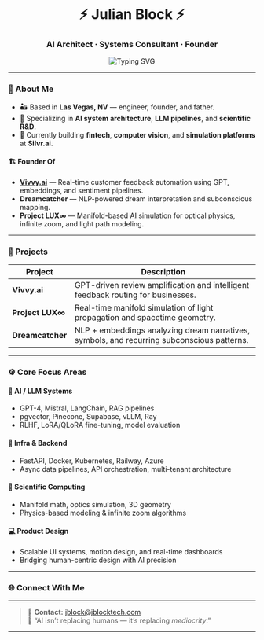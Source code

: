 <h1 align="center">⚡️ Julian Block ⚡️</h1>
<h3 align="center">AI Architect · Systems Consultant · Founder</h3>

<p align="center">
  <img src="https://readme-typing-svg.demolab.com?font=Fira+Code&size=20&pause=1000&color=14B8A6&center=true&vCenter=true&width=600&lines=AI+Infrastructure+Design;LLM+Systems+Engineering;Scientific+Simulation+via+Code;Building+the+Future+One+Model+at+a+Time" alt="Typing SVG" />
</p>

---

### 🧠 About Me

- 🏜️ Based in **Las Vegas, NV** — engineer, founder, and father.  
- 🧩 Specializing in **AI system architecture**, **LLM pipelines**, and **scientific R&D**.  
- 🚀 Currently building **fintech**, **computer vision**, and **simulation platforms** at **Silvr.ai**.  

#### 🏗️ Founder Of
- **[Vivvy.ai](https://vivvy.ai)** — Real-time customer feedback automation using GPT, embeddings, and sentiment pipelines.  
- **Dreamcatcher** — NLP-powered dream interpretation and subconscious mapping.  
- **Project LUX∞** — Manifold-based AI simulation for optical physics, infinite zoom, and light path modeling.

---

### 🔬 Projects

| Project | Description |
|----------|--------------|
| **Vivvy.ai** | GPT-driven review amplification and intelligent feedback routing for businesses. |
| **Project LUX∞** | Real-time manifold simulation of light propagation and spacetime geometry. |
| **Dreamcatcher** | NLP + embeddings analyzing dream narratives, symbols, and recurring subconscious patterns. |

---

### ⚙️ Core Focus Areas

#### 🧩 AI / LLM Systems
- GPT-4, Mistral, LangChain, RAG pipelines  
- pgvector, Pinecone, Supabase, vLLM, Ray  
- RLHF, LoRA/QLoRA fine-tuning, model evaluation  

#### 🧠 Infra & Backend
- FastAPI, Docker, Kubernetes, Railway, Azure  
- Async data pipelines, API orchestration, multi-tenant architecture  

#### 🌌 Scientific Computing
- Manifold math, optics simulation, 3D geometry  
- Physics-based modeling & infinite zoom algorithms  

#### 💻 Product Design
- Scalable UI systems, motion design, and real-time dashboards  
- Bridging human-centric design with AI precision  

---

### 🌐 Connect With Me

---

> 📨 **Contact:** [jblock@jblocktech.com](mailto:jblock@jblocktech.com)  
> 💭 “AI isn’t replacing humans — it’s replacing *mediocrity*.”

---
